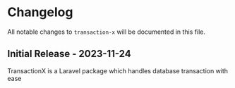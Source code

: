 # Changelog

All notable changes to `transaction-x` will be documented in this file.

## Initial Release - 2023-11-24

TransactionX is a Laravel package which handles database transaction with ease
